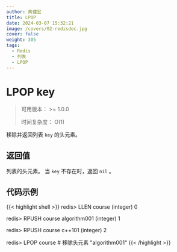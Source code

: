 ```yaml
---
author: 黄健宏
title: LPOP
date: 2024-03-07 15:32:21
image: /covers/02-redisdoc.jpg
cover: false
weight: 305
tags:
  - Redis
  - 列表
  - LPOP
---
```


# LPOP key

> 可用版本： >= 1.0.0
> 
> 时间复杂度： O(1)

移除并返回列表 `key` 的头元素。

## 返回值

列表的头元素。 当 `key` 不存在时，返回 `nil` 。

## 代码示例

{{< highlight shell >}}
redis> LLEN course
(integer) 0

redis> RPUSH course algorithm001
(integer) 1

redis> RPUSH course c++101
(integer) 2

redis> LPOP course  # 移除头元素
"algorithm001"
{{< /highlight >}}